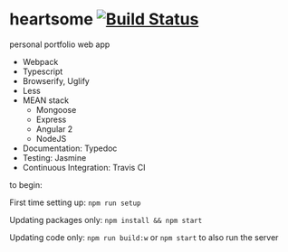 # heartsome [![Build Status](https://travis-ci.org/Tiffachow/heartsome.svg?branch=master)](https://travis-ci.org/Tiffachow/heartsome)
personal portfolio web app

*	Webpack
*	Typescript
*	Browserify, Uglify
*	Less
*	MEAN stack
	*	Mongoose
	*	Express
	*	Angular 2
	*	NodeJS
*	Documentation: Typedoc
*	Testing: Jasmine
*	Continuous Integration: Travis CI

to begin:

First time setting up: `npm run setup`

Updating packages only: `npm install && npm start`

Updating code only: `npm run build:w` or `npm start` to also run the server
